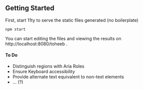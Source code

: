 ## Getting Started
First, start 11ty to serve the static files generated (no boilerplate)

```
npm start
```

You can start editing the files and viewing the results on http://localhost:8080/toheeb .


#### To Do
- Distinguish regions with Aria Roles
- Ensure Keyboard accessibility
- Provide alternate text equivalent to non-text elements
- ... (?)